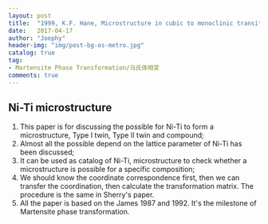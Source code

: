 ```yaml
---
layout: post
title:  "1999, K.F. Hane, Microstructure in cubic to monoclinic transition"
date:   2017-04-17
author: "Joephy"
header-img: "img/post-bg-os-metro.jpg"
catalog: true
tag:
- Martensite Phase Transformation/马氏体相变
comments: true
---
```

Ni-Ti microstructure
-----------

1. This paper is for discussing the possible for Ni-Ti to form a microstructure, Type I twin, Type II twin and compound;
2. Almost all the possible depend on the lattice parameter of Ni-Ti has been discussed;
3. It can be used as catalog of Ni-Ti, microstructure to check whether a microstructure is possible for a specific composition;
4. We should know the coordinate correspondence first, then we can transfer the coordination, then calculate the transformation matrix. The procedure is the same in Sherry's paper.
5. All the paper is based on the James 1987 and 1992. It's the milestone of Martensite phase transformation.

